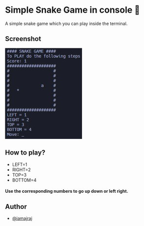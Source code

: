 # Simple Snake Game in console 🐍

A simple snake game which you can play inside the terminal.

## Screenshot

![Screenshot](https://raw.githubusercontent.com/iamajraj/snake-game-c-plus-plus/main/Screenshot_1.png)


## How to play?

- LEFT=1
- RIGHT=2
- TOP=3
- BOTTOM=4

#### Use the corresponding numbers to go up down or left right.



## Author

- [@iamajraj](https://www.github.com/iamajraj)

